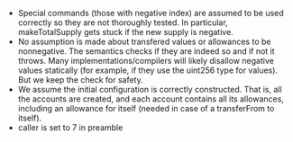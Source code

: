 - Special commands (those with negative index) are assumed to be used correctly
so they are not thoroughly tested.  In particular, makeTotalSupply gets stuck
if the new supply is negative.
- No assumption is made about transfered values or allowances to be
nonnegative.  The semantics checks if they are indeed so and if not it throws.
Many implementations/compilers will likely disallow negative values statically
(for example, if they use the uint256 type for values).  But we keep the check
for safety.
- We assume the initial configuration is correctly constructed.  That is, all
the accounts are created, and each account contains all its allowances,
including an allowance for itself (needed in case of a transferFrom to itself).
- caller is set to 7 in preamble

